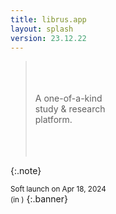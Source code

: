 ```yaml
---
title: librus.app
layout: splash
version: 23.12.22
---
```


><br>
><br>
><br>
> A one-of-a-kind<br>study & research<br>platform.
><br>
><br>
><br>
><br>
{:.note}

 <small>Soft launch on Apr 18, 2024<br>
 (in <span id="demo"></span>)</small>
 {:.banner}



